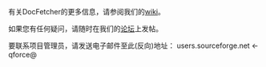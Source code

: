 有关DocFetcher的更多信息，请参阅我们的[wiki](http://docfetcher.sourceforge.net/wiki/doku.php)。

如果您有任何疑问，请随时在我们的[论坛](http://sourceforge.net/projects/docfetcher/forums/forum/702424)上发帖。

要联系项目管理员，请发送电子邮件至此(反向)地址：
users.sourceforge.net <- qforce@